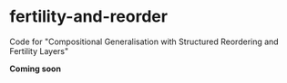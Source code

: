 # fertility-and-reorder
Code for "Compositional Generalisation with Structured Reordering and Fertility Layers"

**Coming soon**
